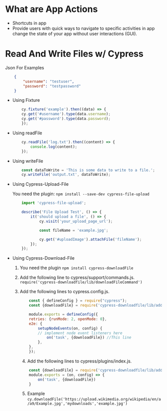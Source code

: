 # What are App Actions

- Shortcuts in app
- Provide users with quick ways to navigate to specific activities in app change the state of your app without user interactions (GUI).

# Read And Write Files w/ Cypress
Json For Examples 
```json
    {
        "username": "testuser",
        "password": "testpassword"
    }
```
- Using Fixture
    ```javascript
        cy.fixture('example').then((data) => {
        cy.get('#username').type(data.username);
        cy.get('#password').type(data.password);
        });
    ```

- Using readFile
    ```javascript
        cy.readFile('log.txt').then((content) => {
            console.log(content);
        });
    ```

- Using writeFile
    ```javascript
        const dataToWrite = 'This is some data to write to a file.';
        cy.writeFile('output.txt', dataToWrite);
    ```

- Using Cypress-Upload-File

    You need the plugin: 
    `npm install --save-dev cypress-file-upload`

    ```javascript
        import 'cypress-file-upload';

        describe('File Upload Test', () => {
            it('should upload a file', () => {
                cy.visit('your_upload_page_url');

                const fileName = 'example.jpg'; 

                cy.get('#uploadImage').attachFile('fileName');
            });
        });
    ```

- Using Cypress-Download-File
    1. You need the plugin `npm install cypress-downloadFile`

    2. Add the following line to cypress/support/commands.js.    
    `require('cypress-downloadfile/lib/downloadFileCommand')`

    3. Add the following lines to cypress.config.js.

        ```javascript
            const { defineConfig } = require("cypress");
            const {downloadFile} = require('cypress-downloadfile/lib/addPlugin')

            module.exports = defineConfig({
            retries: {runMode: 2, openMode: 0},
            e2e: {
                setupNodeEvents(on, config) {
                // implement node event listeners here
                    on('task', {downloadFile}) //This line
                },
            },
            });
        ```
    
        4. Add the following lines to cypress/plugins/index.js.

        ```javascript
            const {downloadFile} = require('cypress-downloadfile/lib/addPlugin')
            module.exports = (on, config) => {
                on('task', {downloadFile})
            }
        ```

        5. Example
            `cy.downloadFile('https://upload.wikimedia.org/wikipedia/en/a/a9/Example.jpg','mydownloads','example.jpg')`